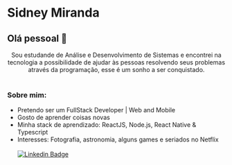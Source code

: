# Sidney Miranda

## Olá pessoal 👋

<div align="center"> Sou estudande de Análise e Desenvolvimento de Sistemas e encontrei na tecnologia a possibilidade de ajudar às pessoas
resolvendo seus problemas através da programação, esse é um sonho a ser conquistado.
</div>

<br/>
  
### Sobre mim: 
  - Pretendo ser um FullStack Developer | Web and Mobile
  - Gosto de aprender coisas novas
  - Minha stack de aprendizado: ReactJS, Node.js, React Native & Typescript
  - Interesses: Fotografia, astronomia, alguns games e seriados no Netflix
 <br/><br/> [![Linkedin Badge](https://img.shields.io/badge/-SidneyMiranda-blue?style=flat-square&logo=Linkedin&logoColor=white&link=https://www.linkedin.com/in/sidney-miranda/)](https://www.linkedin.com/in/sidney-miranda/) 
 
